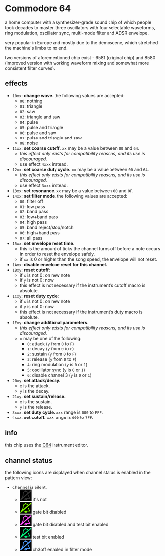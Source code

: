 # Commodore 64

a home computer with a synthesizer-grade sound chip of which people took decades to master. three oscillators with four selectable waveforms, ring modulation, oscillator sync, multi-mode filter and ADSR envelope.

very popular in Europe and mostly due to the demoscene, which stretched the machine's limbs to no end.

two versions of aforementioned chip exist - 6581 (original chip) and 8580 (improved version with working waveform mixing and somewhat more consistent filter curves).

## effects

- `10xx`: **change wave.** the following values are accepted:
  - `00`: nothing
  - `01`: triangle
  - `02`: saw
  - `03`: triangle and saw
  - `04`: pulse
  - `05`: pulse and triangle
  - `06`: pulse and saw
  - `07`: pulse and triangle and saw
  - `08`: noise
- `11xx`: **set coarse cutoff.** `xx` may be a value between `00` and `64`.
  - _this effect only exists for compatibility reasons, and its use is discouraged._
  - use effect `4xxx` instead.
- `12xx`: **set coarse duty cycle.** `xx` may be a value between `00` and `64`.
  - _this effect only exists for compatibility reasons, and its use is discouraged._
  - use effect `3xxx` instead.
- `13xx`: **set resonance.** `xx` may be a value between `00` and `0F`.
- `14xx`: **set filter mode.** the following values are accepted:
  - `00`: filter off
  - `01`: low pass
  - `02`: band pass
  - `03`: low+band pass
  - `04`: high pass
  - `05`: band reject/stop/notch
  - `06`: high+band pass
  - `07`: all pass
- `15xx`: **set envelope reset time.**
  - this is the amount of ticks the channel turns off before a note occurs in order to reset the envelope safely.
  - if `xx` is 0 or higher than the song speed, the envelope will not reset.
- `1Axx`: **disable envelope reset for this channel.**
- `1Bxy`: **reset cutoff**:
  - if `x` is not 0: on new note
  - if `y` is not 0: now
  - this effect is not necessary if the instrument's cutoff macro is absolute.
- `1Cxy`: **reset duty cycle**:
  - if `x` is not 0: on new note
  - if `y` is not 0: now
  - this effect is not necessary if the instrument's duty macro is absolute.
- `1Exy`: **change additional parameters.**
  - _this effect only exists for compatibility reasons, and its use is discouraged._
  - `x` may be one of the following:
    - `0`: attack (`y` from `0` to `F`)
    - `1`: decay (`y` from `0` to `F`)
    - `2`: sustain (`y` from `0` to `F`)
    - `3`: release (`y` from `0` to `F`)
    - `4`: ring modulation (`y` is `0` or `1`)
    - `5`: oscillator sync (`y` is `0` or `1`)
    - `6`: disable channel 3 (`y` is `0` or `1`)
- `20xy`: **set attack/decay.**
  - `x` is the attack.
  - `y` is the decay.
- `21xy`: **set sustain/release.**
  - `x` is the sustain.
  - `y` is the release.
- `3xxx`: **set duty cycle.** `xxx` range is `000` to `FFF`.
- `4xxx`: **set cutoff.** `xxx` range is `000` to `7FF`.

## info

this chip uses the [C64](../4-instrument/c64.md) instrument editor.

## channel status

the following icons are displayed when channel status is enabled in the pattern view:

- channel is silent:
  - ![not muted](status-C64-none.png) it's not
  - ![gate bit disabled](status-C64-gate-off.png) gate bit disabled
  - ![gate bit disabled and test bit enabled](status-C64-gate-off-test-on.png) gate bit disabled and test bit enabled
  - ![text bit enabled](status-C64-test-on.png) test bit enabled
  - ![ch3off enabled in filter mode](status-C64-ch3off.png) ch3off enabled in filter mode

